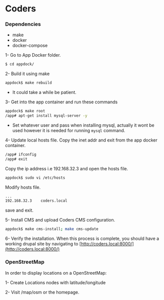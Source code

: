 # Coders


### Dependencies ###

* make
* docker
* docker-compose

1- Go to App Docker folder.
```sh
$ cd appdock/
```

2- Build it using make
```sh
appdock$ make rebuild
```
* It could take a while be patient.

3- Get into the app container and run these commands
```sh
appdock$ make root
/app# apt-get install mysql-server -y
```
* Set whatever user and pass when installing mysql, actually it wont be used however it is needed for running `mysql` command.

4- Update local hosts file.
Copy the inet addr and exit from the app docker container.
```sh
/app# ifconfig
/app# exit
```
Copy the ip address i.e 192.168.32.3 and open the hosts file.
```sh
appdock$ sudo vi /etc/hosts
```
Modify hosts file.
```sh
...
192.168.32.3    coders.local

```
save and exit.

5- Install CMS and upload Coders CMS configuration.
```sh
appdock$ make cms-install; make cms-update
```
6- Verify the installation. When this process is complete, you should have a working drupal site by navigating to [http://coders.local:8000/](http://coders.local:8000/)


### OpenStreetMap ###
In order to display locations on a OpenStreetMap:

1- Create Locations nodes with latitude/longitude

2- Visit /map/osm or the homepage.


